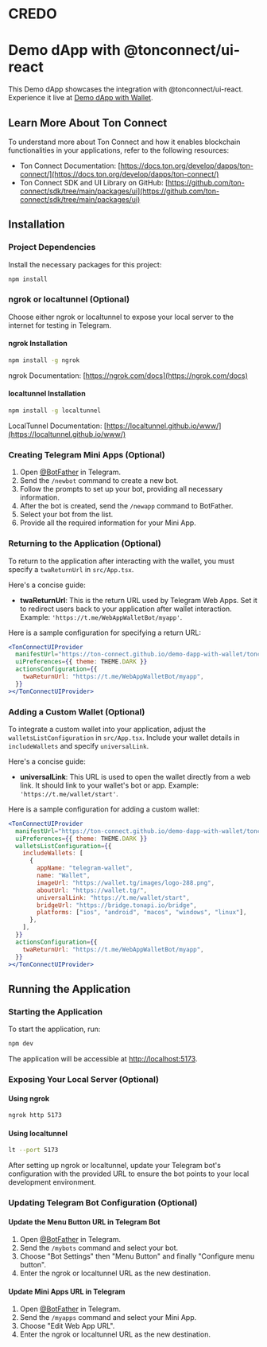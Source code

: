 # CREDO

# Demo dApp with @tonconnect/ui-react

This Demo dApp showcases the integration with @tonconnect/ui-react. Experience it live at [Demo dApp with Wallet](https://ton-connect.github.io/demo-dapp-with-wallet/).

## Learn More About Ton Connect

To understand more about Ton Connect and how it enables blockchain functionalities in your applications, refer to the following resources:

- Ton Connect Documentation: [https://docs.ton.org/develop/dapps/ton-connect/](https://docs.ton.org/develop/dapps/ton-connect/)
- Ton Connect SDK and UI Library on GitHub: [https://github.com/ton-connect/sdk/tree/main/packages/ui](https://github.com/ton-connect/sdk/tree/main/packages/ui)

## Installation

### Project Dependencies

Install the necessary packages for this project:

```bash
npm install
```

### ngrok or localtunnel (Optional)

Choose either ngrok or localtunnel to expose your local server to the internet for testing in Telegram.

#### ngrok Installation

```bash
npm install -g ngrok
```

ngrok Documentation: [https://ngrok.com/docs](https://ngrok.com/docs)

#### localtunnel Installation

```bash
npm install -g localtunnel
```

LocalTunnel Documentation: [https://localtunnel.github.io/www/](https://localtunnel.github.io/www/)

### Creating Telegram Mini Apps (Optional)

1. Open [@BotFather](https://t.me/BotFather) in Telegram.
2. Send the `/newbot` command to create a new bot.
3. Follow the prompts to set up your bot, providing all necessary information.
4. After the bot is created, send the `/newapp` command to BotFather.
5. Select your bot from the list.
6. Provide all the required information for your Mini App.

### Returning to the Application (Optional)

To return to the application after interacting with the wallet, you must specify a `twaReturnUrl` in `src/App.tsx`.

Here's a concise guide:

- **twaReturnUrl**: This is the return URL used by Telegram Web Apps. Set it to redirect users back to your application after wallet interaction. Example: `'https://t.me/WebAppWalletBot/myapp'`.

Here is a sample configuration for specifying a return URL:

```jsx
<TonConnectUIProvider
  manifestUrl="https://ton-connect.github.io/demo-dapp-with-wallet/tonconnect-manifest.json"
  uiPreferences={{ theme: THEME.DARK }}
  actionsConfiguration={{
    twaReturnUrl: "https://t.me/WebAppWalletBot/myapp",
  }}
></TonConnectUIProvider>
```

### Adding a Custom Wallet (Optional)

To integrate a custom wallet into your application, adjust the `walletsListConfiguration` in `src/App.tsx`. Include your wallet details in `includeWallets` and specify `universalLink`.

Here's a concise guide:

- **universalLink**: This URL is used to open the wallet directly from a web link. It should link to your wallet's bot or app. Example: `'https://t.me/wallet/start'`.

Here is a sample configuration for adding a custom wallet:

```jsx
<TonConnectUIProvider
  manifestUrl="https://ton-connect.github.io/demo-dapp-with-wallet/tonconnect-manifest.json"
  uiPreferences={{ theme: THEME.DARK }}
  walletsListConfiguration={{
    includeWallets: [
      {
        appName: "telegram-wallet",
        name: "Wallet",
        imageUrl: "https://wallet.tg/images/logo-288.png",
        aboutUrl: "https://wallet.tg/",
        universalLink: "https://t.me/wallet/start",
        bridgeUrl: "https://bridge.tonapi.io/bridge",
        platforms: ["ios", "android", "macos", "windows", "linux"],
      },
    ],
  }}
  actionsConfiguration={{
    twaReturnUrl: "https://t.me/WebAppWalletBot/myapp",
  }}
></TonConnectUIProvider>
```

## Running the Application

### Starting the Application

To start the application, run:

```bash
npm dev
```

The application will be accessible at [http://localhost:5173](http://localhost:5173).

### Exposing Your Local Server (Optional)

#### Using ngrok

```bash
ngrok http 5173
```

#### Using localtunnel

```bash
lt --port 5173
```

After setting up ngrok or localtunnel, update your Telegram bot's configuration with the provided URL to ensure the bot points to your local development environment.

### Updating Telegram Bot Configuration (Optional)

#### Update the Menu Button URL in Telegram Bot

1. Open [@BotFather](https://t.me/BotFather) in Telegram.
2. Send the `/mybots` command and select your bot.
3. Choose "Bot Settings" then "Menu Button" and finally "Configure menu button".
4. Enter the ngrok or localtunnel URL as the new destination.

#### Update Mini Apps URL in Telegram

1. Open [@BotFather](https://t.me/BotFather) in Telegram.
2. Send the `/myapps` command and select your Mini App.
3. Choose "Edit Web App URL".
4. Enter the ngrok or localtunnel URL as the new destination.
